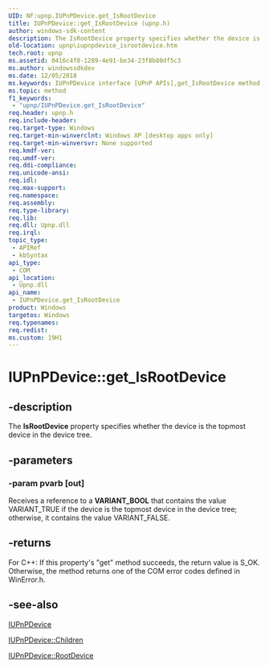 ```yaml
---
UID: NF:upnp.IUPnPDevice.get_IsRootDevice
title: IUPnPDevice::get_IsRootDevice (upnp.h)
author: windows-sdk-content
description: The IsRootDevice property specifies whether the device is the topmost device in the device tree.
old-location: upnp\iupnpdevice_isrootdevice.htm
tech.root: upnp
ms.assetid: 0416c4f0-1289-4e91-be34-23f8b80df5c3
ms.author: windowssdkdev
ms.date: 12/05/2018
ms.keywords: IUPnPDevice interface [UPnP APIs],get_IsRootDevice method, IUPnPDevice.get_IsRootDevice, IUPnPDevice::get_IsRootDevice, _upnp_iupnpdevice_isrootdevice, get_IsRootDevice, get_IsRootDevice method [UPnP APIs], get_IsRootDevice method [UPnP APIs],IUPnPDevice interface, upnp.iupnpdevice_isrootdevice, upnp/IUPnPDevice::get_IsRootDevice
ms.topic: method
f1_keywords: 
 - "upnp/IUPnPDevice.get_IsRootDevice"
req.header: upnp.h
req.include-header: 
req.target-type: Windows
req.target-min-winverclnt: Windows XP [desktop apps only]
req.target-min-winversvr: None supported
req.kmdf-ver: 
req.umdf-ver: 
req.ddi-compliance: 
req.unicode-ansi: 
req.idl: 
req.max-support: 
req.namespace: 
req.assembly: 
req.type-library: 
req.lib: 
req.dll: Upnp.dll
req.irql: 
topic_type:
 - APIRef
 - kbSyntax
api_type:
 - COM
api_location:
 - Upnp.dll
api_name:
 - IUPnPDevice.get_IsRootDevice
product: Windows
targetos: Windows
req.typenames: 
req.redist: 
ms.custom: 19H1
---
```


# IUPnPDevice::get_IsRootDevice


## -description


The 
<b>IsRootDevice</b> property specifies whether the device is the topmost device in the device tree.


## -parameters




### -param pvarb [out]

Receives a reference to a <b>VARIANT_BOOL</b> that contains the value VARIANT_TRUE if the device is the topmost device in the device tree; otherwise, it contains the value VARIANT_FALSE.


## -returns



For C++: If this property's "get" method succeeds, the return value is S_OK. Otherwise, the method returns one of the COM error codes defined in WinError.h.




## -see-also




<a href="https://docs.microsoft.com/windows/desktop/api/upnp/nn-upnp-iupnpdevice">IUPnPDevice</a>



<a href="https://docs.microsoft.com/windows/desktop/api/upnp/nf-upnp-iupnpdevice-get_children">IUPnPDevice::Children</a>



<a href="https://docs.microsoft.com/windows/desktop/api/upnp/nf-upnp-iupnpdevice-get_rootdevice">IUPnPDevice::RootDevice</a>
 

 

